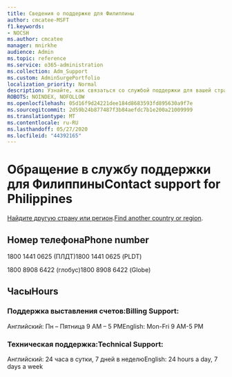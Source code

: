 ```yaml
---
title: Сведения о поддержке для Филиппины
author: cmcatee-MSFT
f1.keywords:
- NOCSH
ms.author: cmcatee
manager: mnirkhe
audience: Admin
ms.topic: reference
ms.service: o365-administration
ms.collection: Adm_Support
ms.custom: AdminSurgePortfolio
localization_priority: Normal
description: Узнайте, как связаться со службой поддержки для вашей страны или региона.
ROBOTS: NOINDEX, NOFOLLOW
ms.openlocfilehash: 05d16f9d24221dee184d8683593fd895630a9f7e
ms.sourcegitcommit: 2d59b24b877487f3b84aefdc7b1e200a21009999
ms.translationtype: MT
ms.contentlocale: ru-RU
ms.lasthandoff: 05/27/2020
ms.locfileid: "44392165"
---
```

# <a name="contact-support-for-philippines"></a><span data-ttu-id="60c4e-103">Обращение в службу поддержки для Филиппины</span><span class="sxs-lookup"><span data-stu-id="60c4e-103">Contact support for Philippines</span></span>

<span data-ttu-id="60c4e-104">[Найдите другую страну или регион](../contact-support-for-business-products.md).</span><span class="sxs-lookup"><span data-stu-id="60c4e-104">[Find another country or region](../contact-support-for-business-products.md).</span></span>

## <a name="phone-number"></a><span data-ttu-id="60c4e-105">Номер телефона</span><span class="sxs-lookup"><span data-stu-id="60c4e-105">Phone number</span></span>
<span data-ttu-id="60c4e-106">1800 1441 0625 (ПЛДТ)</span><span class="sxs-lookup"><span data-stu-id="60c4e-106">1800 1441 0625 (PLDT)</span></span>

<span data-ttu-id="60c4e-107">1800 8908 6422 (глобус)</span><span class="sxs-lookup"><span data-stu-id="60c4e-107">1800 8908 6422 (Globe)</span></span>

## <a name="hours"></a><span data-ttu-id="60c4e-108">Часы</span><span class="sxs-lookup"><span data-stu-id="60c4e-108">Hours</span></span>
### <a name="billing-support"></a><span data-ttu-id="60c4e-109">Поддержка выставления счетов:</span><span class="sxs-lookup"><span data-stu-id="60c4e-109">Billing Support:</span></span>

<span data-ttu-id="60c4e-110">Английский: Пн – Пятница 9 AM – 5 PM</span><span class="sxs-lookup"><span data-stu-id="60c4e-110">English: Mon-Fri 9 AM-5 PM</span></span>

### <a name="technical-support"></a><span data-ttu-id="60c4e-111">Техническая поддержка:</span><span class="sxs-lookup"><span data-stu-id="60c4e-111">Technical Support:</span></span>

<span data-ttu-id="60c4e-112">Английский: 24 часа в сутки, 7 дней в неделю</span><span class="sxs-lookup"><span data-stu-id="60c4e-112">English: 24 hours a day, 7 days a week</span></span>
